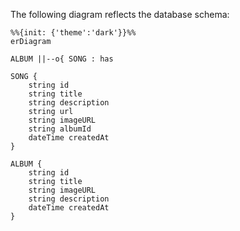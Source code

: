 The following diagram reflects the database schema:

```mermaid
%%{init: {'theme':'dark'}}%%
erDiagram

ALBUM ||--o{ SONG : has

SONG {
    string id
    string title
    string description
    string url
    string imageURL
    string albumId
    dateTime createdAt
}

ALBUM {
    string id
    string title
    string imageURL
    string description
    dateTime createdAt
}
```
